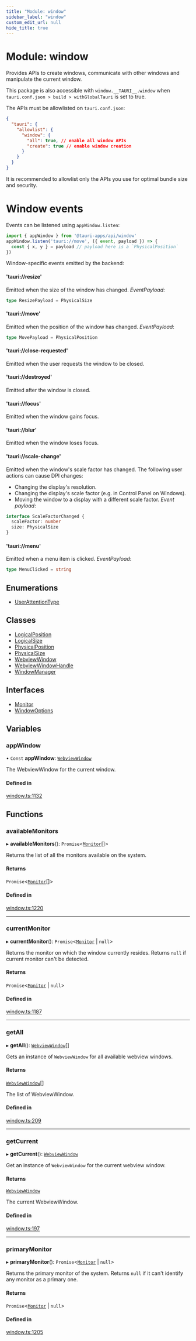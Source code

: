 ```yaml
---
title: "Module: window"
sidebar_label: "window"
custom_edit_url: null
hide_title: true
---
```


# Module: window

Provides APIs to create windows, communicate with other windows and manipulate the current window.

This package is also accessible with `window.__TAURI__.window` when `tauri.conf.json > build > withGlobalTauri` is set to true.

The APIs must be allowlisted on `tauri.conf.json`:
```json
{
  "tauri": {
    "allowlist": {
      "window": {
        "all": true, // enable all window APIs
        "create": true // enable window creation
      }
    }
  }
}
```
It is recommended to allowlist only the APIs you use for optimal bundle size and security.

# Window events

Events can be listened using `appWindow.listen`:
```typescript
import { appWindow } from '@tauri-apps/api/window'
appWindow.listen('tauri://move', ({ event, payload }) => {
  const { x, y } = payload // payload here is a `PhysicalPosition`
})
```

Window-specific events emitted by the backend:

#### 'tauri://resize'
Emitted when the size of the window has changed.
*EventPayload*:
```typescript
type ResizePayload = PhysicalSize
```

#### 'tauri://move'
Emitted when the position of the window has changed.
*EventPayload*:
```typescript
type MovePayload = PhysicalPosition
```

#### 'tauri://close-requested'
Emitted when the user requests the window to be closed.

#### 'tauri://destroyed'
Emitted after the window is closed.

#### 'tauri://focus'
Emitted when the window gains focus.

#### 'tauri://blur'
Emitted when the window loses focus.

#### 'tauri://scale-change'
Emitted when the window's scale factor has changed.
The following user actions can cause DPI changes:
- Changing the display's resolution.
- Changing the display's scale factor (e.g. in Control Panel on Windows).
- Moving the window to a display with a different scale factor.
*Event payload*:
```typescript
interface ScaleFactorChanged {
  scaleFactor: number
  size: PhysicalSize
}
```

#### 'tauri://menu'
Emitted when a menu item is clicked.
*EventPayload*:
```typescript
type MenuClicked = string
```

## Enumerations

- [UserAttentionType](../enums/window.UserAttentionType.md)

## Classes

- [LogicalPosition](../classes/window.LogicalPosition.md)
- [LogicalSize](../classes/window.LogicalSize.md)
- [PhysicalPosition](../classes/window.PhysicalPosition.md)
- [PhysicalSize](../classes/window.PhysicalSize.md)
- [WebviewWindow](../classes/window.WebviewWindow.md)
- [WebviewWindowHandle](../classes/window.WebviewWindowHandle.md)
- [WindowManager](../classes/window.WindowManager.md)

## Interfaces

- [Monitor](../interfaces/window.Monitor.md)
- [WindowOptions](../interfaces/window.WindowOptions.md)

## Variables

### appWindow

• `Const` **appWindow**: [`WebviewWindow`](../classes/window.WebviewWindow.md)

The WebviewWindow for the current window.

#### Defined in

[window.ts:1132](https://github.com/tauri-apps/tauri/blob/81d245f/tooling/api/src/window.ts#L1132)

## Functions

### availableMonitors

▸ **availableMonitors**(): `Promise`<[`Monitor`](../interfaces/window.Monitor.md)[]\>

Returns the list of all the monitors available on the system.

#### Returns

`Promise`<[`Monitor`](../interfaces/window.Monitor.md)[]\>

#### Defined in

[window.ts:1220](https://github.com/tauri-apps/tauri/blob/81d245f/tooling/api/src/window.ts#L1220)

___

### currentMonitor

▸ **currentMonitor**(): `Promise`<[`Monitor`](../interfaces/window.Monitor.md) \| ``null``\>

Returns the monitor on which the window currently resides.
Returns `null` if current monitor can't be detected.

#### Returns

`Promise`<[`Monitor`](../interfaces/window.Monitor.md) \| ``null``\>

#### Defined in

[window.ts:1187](https://github.com/tauri-apps/tauri/blob/81d245f/tooling/api/src/window.ts#L1187)

___

### getAll

▸ **getAll**(): [`WebviewWindow`](../classes/window.WebviewWindow.md)[]

Gets an instance of `WebviewWindow` for all available webview windows.

#### Returns

[`WebviewWindow`](../classes/window.WebviewWindow.md)[]

The list of WebviewWindow.

#### Defined in

[window.ts:209](https://github.com/tauri-apps/tauri/blob/81d245f/tooling/api/src/window.ts#L209)

___

### getCurrent

▸ **getCurrent**(): [`WebviewWindow`](../classes/window.WebviewWindow.md)

Get an instance of `WebviewWindow` for the current webview window.

#### Returns

[`WebviewWindow`](../classes/window.WebviewWindow.md)

The current WebviewWindow.

#### Defined in

[window.ts:197](https://github.com/tauri-apps/tauri/blob/81d245f/tooling/api/src/window.ts#L197)

___

### primaryMonitor

▸ **primaryMonitor**(): `Promise`<[`Monitor`](../interfaces/window.Monitor.md) \| ``null``\>

Returns the primary monitor of the system.
Returns `null` if it can't identify any monitor as a primary one.

#### Returns

`Promise`<[`Monitor`](../interfaces/window.Monitor.md) \| ``null``\>

#### Defined in

[window.ts:1205](https://github.com/tauri-apps/tauri/blob/81d245f/tooling/api/src/window.ts#L1205)
